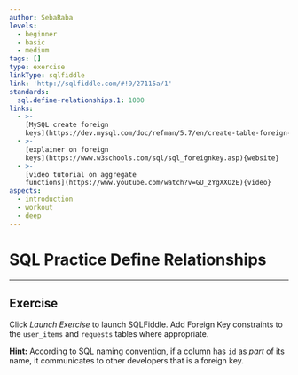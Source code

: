```yaml
---
author: SebaRaba
levels:
  - beginner
  - basic
  - medium
tags: []
type: exercise
linkType: sqlfiddle
link: 'http://sqlfiddle.com/#!9/27115a/1'
standards:
  sql.define-relationships.1: 1000
links:
  - >-
    [MySQL create foreign
    keys](https://dev.mysql.com/doc/refman/5.7/en/create-table-foreign-keys.html){documentation}
  - >-
    [explainer on foreign
    keys](https://www.w3schools.com/sql/sql_foreignkey.asp){website}
  - >-
    [video tutorial on aggregate
    functions](https://www.youtube.com/watch?v=GU_zYgXXOzE){video}
aspects:
  - introduction
  - workout
  - deep
---
```


# SQL Practice Define Relationships


---

## Exercise

Click *Launch Exercise* to launch SQLFiddle.
Add Foreign Key constraints to the `user_items` and `requests` tables where appropriate.

**Hint:** According to SQL naming convention, if a column has `id` as *part* of its name, it communicates to other developers that is a foreign key.

